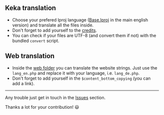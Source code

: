 ## Keka translation

- Choose your prefered lproj language ([Base.lproj](Base.lproj) in the main english version) and translate all the files inside.
- Don't forget to add yourself to the [credits](Common/Translators.html).
- You can check if your files are UTF-8 (and convert them if not) with the bundled `convert` script.

## Web translation

- Inside the [web folder](Web) you can translate the website strings. Just use the `lang_en.php` and replace it with your language, i.e. `lang_de.php`.
- Don't forget to add yourself in the `$content_bottom_copying` (you can add a link).

---

Any trouble just get in touch in the [Issues](https://github.com/aonez/Keka/issues) section.

Thanks a lot for your contribution! 😃
